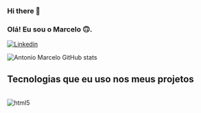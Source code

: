 ### Hi there 👋
### Olá! Eu sou o Marcelo 🙃.

[![Linkedin](https://img.shields.io/badge/LinkedIn-0077B5?style=for-the-badge&logo=linkedin&logoColor=white)](https://www.linkedin.com/in/antonio-marcelo-9a5b68181/)

![Antonio Marcelo GitHub stats](https://github-readme-stats.vercel.app/api?username=Antonio-Barbosa&show_icons=true&theme=dracula)

## Tecnologias que eu uso nos meus projetos

<div style="display: inline_block"><br/>
  <img align='center' alt="html5" src="https://img.shields.io/badge/HTML5-E34F26?style=for-the-badge&logo=html5&logoColor=white"/>
</div> 


